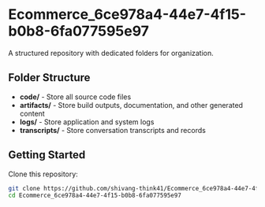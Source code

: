 # Ecommerce_6ce978a4-44e7-4f15-b0b8-6fa077595e97
A structured repository with dedicated folders for organization.

## Folder Structure

- **code/** - Store all source code files
- **artifacts/** - Store build outputs, documentation, and other generated content
- **logs/** - Store application and system logs
- **transcripts/** - Store conversation transcripts and records

## Getting Started

Clone this repository:
```bash
git clone https://github.com/shivang-think41/Ecommerce_6ce978a4-44e7-4f15-b0b8-6fa077595e97
cd Ecommerce_6ce978a4-44e7-4f15-b0b8-6fa077595e97
```
